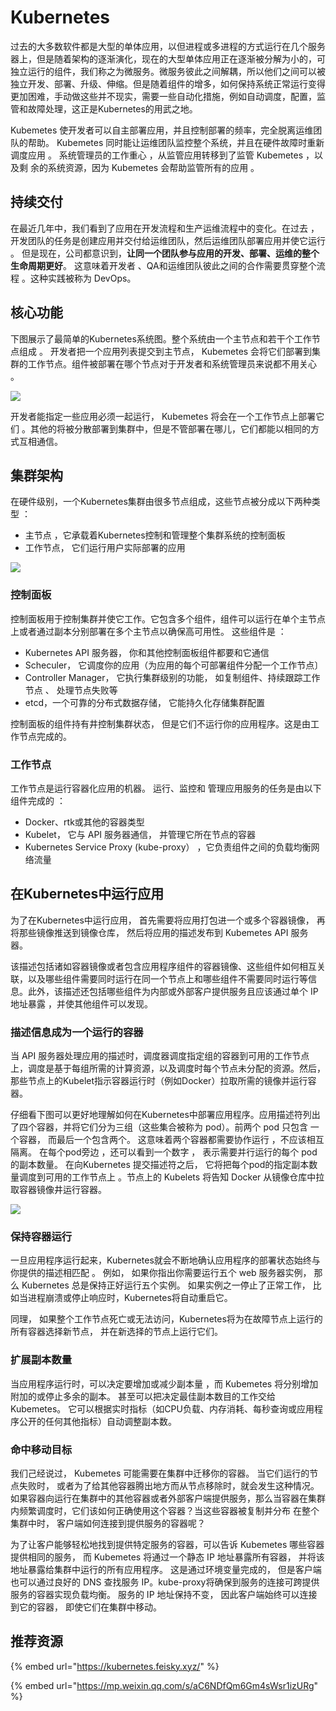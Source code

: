 # Kubernetes

过去的大多数软件都是大型的单体应用，以但进程或多进程的方式运行在几个服务器上，但是随着架构的逐渐演化，现在的大型单体应用正在逐渐被分解为小的，可独立运行的组件，我们称之为微服务。微服务彼此之间解耦，所以他们之间可以被独立开发、部署、升级、伸缩。但是随着组件的增多，如何保持系统正常运行变得更加困难，手动做这些并不现实，需要一些自动化措施，例如自动调度，配置，监管和故障处理，这正是Kubernetes的用武之地。

Kubemetes 使开发者可以自主部署应用，并且控制部署的频率，完全脱离运维团队的帮助。 Kubemetes 同时能让运维团队监控整个系统，并且在硬件故障时重新调度应用 。 系统管理员的工作重心 ，从监管应用转移到了监管 Kubemetes ，以及剩 余的系统资源，因为 Kubemetes 会帮助监管所有的应用 。

## 持续交付

在最近几年中，我们看到了应用在开发流程和生产运维流程中的变化。在过去 ，开发团队的任务是创建应用并交付给运维团队，然后运维团队部署应用并使它运行 。 但是现在，公司都意识到，**让同一个团队参与应用的开发、部署、运维的整个生命周期更好**。 这意味着开发者 、QA和运维团队彼此之间的合作需要贯穿整个流程 。这种实践被称为 DevOps。

## 核心功能

下图展示了最简单的Kubernetes系统图。整个系统由一个主节点和若干个工作节点组成 。 开发者把一个应用列表提交到主节点， Kubemetes 会将它们部署到集群的工作节点。组件被部署在哪个节点对于开发者和系统管理员来说都不用关心 。

![](https://tva1.sinaimg.cn/large/008eGmZEly1gph8c88tn2j30kr07ugmo.jpg)

开发者能指定一些应用必须一起运行， Kubemetes 将会在一个工作节点上部署它们 。其他的将被分散部署到集群中，但是不管部署在哪儿，它们都能以相同的方式互相通信。

## 集群架构

在硬件级别，一个Kubernetes集群由很多节点组成，这些节点被分成以下两种类型 ： 

* 主节点 ，它承载着Kubernetes控制和管理整个集群系统的控制面板
* 工作节点， 它们运行用户实际部署的应用

![](https://tva1.sinaimg.cn/large/008eGmZEly1gph8e87aztj30kq085gs7.jpg)

### 控制面板

控制面板用于控制集群并使它工作。它包含多个组件，组件可以运行在单个主节点上或者通过副本分别部署在多个主节点以确保高可用性。 这些组件是 ：

* Kubernetes API 服务器， 你和其他控制面板组件都要和它通信
* Scheculer， 它调度你的应用（为应用的每个可部署组件分配一个工作节点〕
* Controller Manager， 它执行集群级别的功能， 如复制组件、持续跟踪工作节点 、 处理节点失败等
* etcd，一个可靠的分布式数据存储， 它能持久化存储集群配置

控制面板的组件持有井控制集群状态， 但是它们不运行你的应用程序。这是由工作节点完成的。

### 工作节点

工作节点是运行容器化应用的机器。 运行、监控和 管理应用服务的任务是由以下组件完成的 ： 

* Docker、rtk或其他的容器类型
* Kubelet， 它与 API 服务器通信， 并管理它所在节点的容器
* Kubernetes Service Proxy \(kube-proxy） ，它负责组件之间的负载均衡网络流量

## 在Kubernetes中运行应用

为了在Kubernetes中运行应用， 首先需要将应用打包进一个或多个容器镜像， 再将那些镜像推送到镜像仓库， 然后将应用的描述发布到 Kubemetes API 服务器。

该描述包括诸如容器镜像或者包含应用程序组件的容器镜像、这些组件如何相互关联，以及哪些组件需要同时运行在同一个节点上和哪些组件不需要同时运行等信息。此外，该描述还包括哪些组件为内部或外部客户提供服务且应该通过单个 IP 地址暴露 ，并使其他组件可以发现。

### 描述信息成为一个运行的容器

当 API 服务器处理应用的描述时，调度器调度指定组的容器到可用的工作节点上，调度是基于每组所需的计算资源，以及调度时每个节点未分配的资源。然后，那些节点上的Kubelet指示容器运行时（例如Docker）拉取所需的镜像并运行容器。

仔细看下图可以更好地理解如何在Kubernetes中部署应用程序。应用描述符列出了四个容器，并将它们分为三组（这些集合被称为 pod）。前两个 pod 只包含 一个容器， 而最后一个包含两个。 这意味着两个容器都需要协作运行 ，不应该相互隔离。 在每个pod旁边 ，还可以看到一个数字 ， 表示需要并行运行的每个 pod的副本数量。 在向Kubernetes 提交描述符之后， 它将把每个pod的指定副本数量调度到可用的工作节点上 。节点上的 Kubelets 将告知 Docker 从镜像仓库中拉取容器镜像井运行容器。

![](https://tva1.sinaimg.cn/large/008eGmZEgy1gph8oks2v4j30mk0fdqgn.jpg)

### 保持容器运行

一旦应用程序运行起来，Kubernetes就会不断地确认应用程序的部署状态始终与你提供的描述相匹配 。 例如， 如果你指出你需要运行五个 web 服务器实例， 那么 Kubernetes 总是保持正好运行五个实例。 如果实例之一停止了正常工作， 比如当进程崩溃或停止响应时，Kubernetes将自动重启它。

同理， 如果整个工作节点死亡或无法访问，Kubernetes将为在故障节点上运行的所有容器选择新节点， 并在新选择的节点上运行它们。

### 扩展副本数量

当应用程序运行时，可以决定要增加或减少副本量 ，而 Kubemetes 将分别增加附加的或停止多余的副本。 甚至可以把决定最佳副本数目的工作交给Kubemetes。 它可以根据实时指标（如CPU负载、内存消耗、每秒查询或应用程序公开的任何其他指标）自动调整副本数。

### 命中移动目标

我们己经说过， Kubemetes 可能需要在集群中迁移你的容器。 当它们运行的节点失败时， 或者为了给其他容器腾出地方而从节点移除时，就会发生这种情况。如果容器向运行在集群中的其他容器或者外部客户端提供服务，那么当容器在集群内频繁调度时，它们该如何正确使用这个容器？当这些容器被复制并分布 在整个集群中时， 客户端如何连接到提供服务的容器呢？

为了让客户能够轻松地找到提供特定服务的容器，可以告诉 Kubemetes 哪些容器提供相同的服务， 而 Kubemetes 将通过一个静态 IP 地址暴露所有容器， 并将该地址暴露给集群中运行的所有应用程序。 这是通过环境变量完成的， 但是客户端也可以通过良好的 DNS 查找服务 IP。kube-proxy将确保到服务的连接可跨提供服务的容器实现负载均衡。 服务的 IP 地址保持不变， 因此客户端始终可以连接到它的容器， 即使它们在集群中移动。

## 推荐资源

{% embed url="https://kubernetes.feisky.xyz/" %}

{% embed url="https://mp.weixin.qq.com/s/aC6NDfQm6Gm4sWsr1izURg" %}

